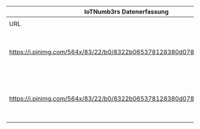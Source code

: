 |IoTNumb3rs Datenerfassung|||||||||||
| ---- | ---- | ---- | ---- | ---- | ---- | ---- | ---- | ---- | ---- | ---- |
||||||||||||
|URL|home_url|filename|device_class|device_count|market_class|market_volume|prognosis_year|publication_year|authorship_class|Dropbox folder|
|https://i.pinimg.com/564x/83/22/b0/8322b065378128380d0785d4b9a3cbf5.jpg|http://blog.wiwo.de/look-at-it/2016/08/08/megathema-digitalisierung-9-von-10-menschen-kennen-internet-of-things-nicht/|file2_8322b065378128380d0785d4b9a3cbf5.jpg|||value|2.19E+13|2020|2016|company|JinlinHolic/20190115-1500|
|https://i.pinimg.com/564x/83/22/b0/8322b065378128380d0785d4b9a3cbf5.jpg|http://blog.wiwo.de/look-at-it/2016/08/08/megathema-digitalisierung-9-von-10-menschen-kennen-internet-of-things-nicht/|file2_8322b065378128380d0785d4b9a3cbf5.jpg|||impact|1.1E+13|2025|2016|company|JinlinHolic/20190115-1500|
